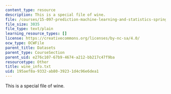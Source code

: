 ```yaml
---
content_type: resource
description: This is a special file of wine.
file: /courses/15-097-prediction-machine-learning-and-statistics-spring-2012/195aef8a9332ab8039231d4c96e6dea1_wine_info.txt
file_size: 3035
file_type: text/plain
learning_resource_types: []
license: https://creativecommons.org/licenses/by-nc-sa/4.0/
ocw_type: OCWFile
parent_title: Datasets
parent_type: CourseSection
parent_uid: e276c107-67b9-4674-a212-bb217c47f9ba
resourcetype: Other
title: wine_info.txt
uid: 195aef8a-9332-ab80-3923-1d4c96e6dea1
---
```

This is a special file of wine.